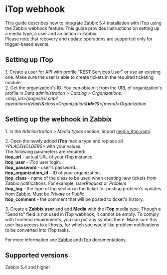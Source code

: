 # iTop webhook

This guide describes how to integrate Zabbix 5.4 installation with iTop using the Zabbix webhook feature. This guide provides instructions on setting up a media type, a user and an action in Zabbix.<br>
Please note that recovery and update operations are supported only for trigger-based events.

## Setting up iTop
1\. Create a user for API with profile "REST Services User" or use an existing one. Make sure the user is able to create tickets in the required ticketing module.<br>
2\. Get the organization's ID. You can obtain it from the URL of organization's profile in *Data administration > Catalog > Organizations*.<br>
*&lt;itop_url&gt;/pages/UI.php?operation=details&class=Organization&**id=1**&c\[menu\]=Organization*


## Setting up the webhook in Zabbix
1\. In the *Administration > Media types* section, import [media_itop.yaml](media_itop.yaml).

2\. Open the newly added **iTop** media type and replace all *&lt;PLACEHOLDERS&gt;* with your values.<br>
The following parameters are required:<br>
**itop_url** - actual URL of your iTop instance.<br>
**itop_user** - iTop user login.<br>
**itop_password** - user's password.<br>
**itop_organization_id** - ID of your organization.<br>
**itop_class** - name of the class to be used when creating new tickets from Zabbix notifications. For example, *UserRequest* or *Problem*.<br>
**itop_log** - the type of log section in the ticket for posting problem's updates from Zabbix. Must be *Private* or *Public*.<br>
**itop_comment** - the comment that will be posted to ticket's history.

3\. Create a **Zabbix user** and add **Media** with the **iTop** media type. 
Though a "Send to" field is not used in iTop webhook, it cannot be empty. To comply with frontend requirements, you can put any symbol there.
Make sure this user has access to all hosts, for which you would like problem notifications to be converted into iTop tasks.

For more information see [Zabbix](https://www.zabbix.com/documentation/6.0/manual/config/notifications) and [iTop](https://www.itophub.io/wiki/page) documentations.

## Supported versions
Zabbix 5.4 and higher
